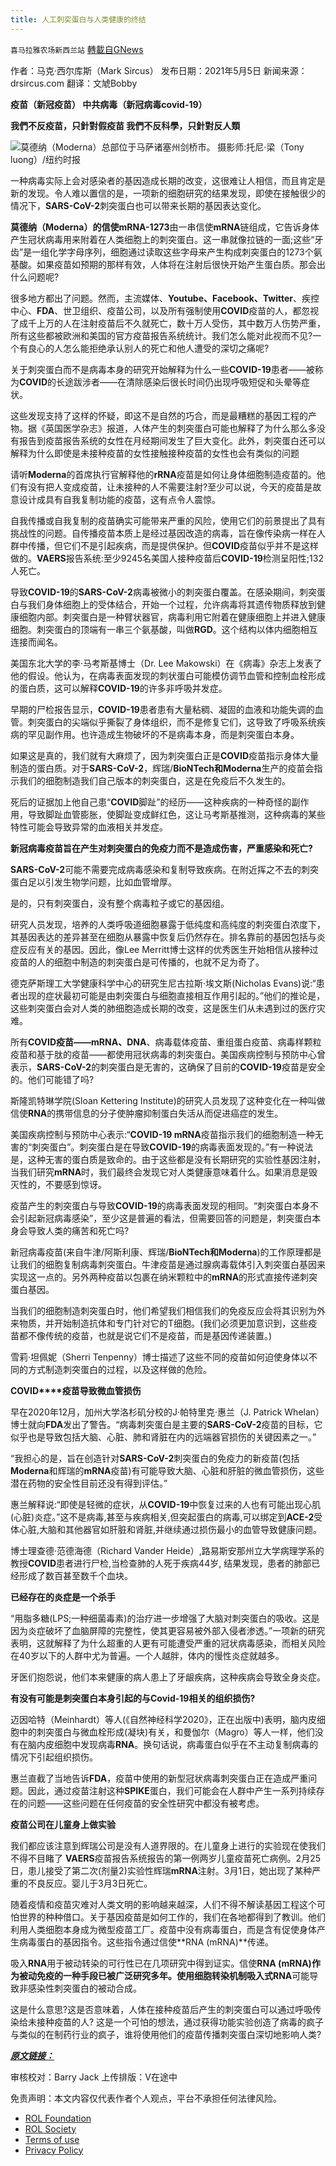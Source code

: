 ```yaml
---
title: 人工刺突蛋白与人类健康的终结
---
```

`喜马拉雅农场新西兰站` [轉載自GNews](https://gnews.org/zh-hans/1870336/)

作者：马克·西尔库斯（Mark Sircus）
发布日期：2021年5月5日
新闻来源：drsircus.com
翻译：文虓Bobby

**疫苗（新冠疫苗）
中共病毒（新冠病毒covid-19）**

**我們不反疫苗，只針對假疫苗
我們不反科學，只針對反人類**



![](https://assets.gnews.org/wp-content/uploads/2022/01/00VIRUS-MODERNA1-jumbo.jpg)莫德纳（Moderna）总部位于马萨诸塞州剑桥市。
摄影师:托尼·梁（Tony luong）/纽约时报



一种病毒实际上会对感染者的基因造成长期的改变，这很难让人相信，而且肯定是新的发现。令人难以置信的是，一项新的细胞研究的结果发现，即使在接触很少的情况下，**SARS-CoV-2**刺突蛋白也可以带来长期的基因表达变化。

**莫德纳（Moderna）**的信使**mRNA-1273**由一串信使**mRNA**链组成，它告诉身体产生冠状病毒用来附着在人类细胞上的刺突蛋白。这一串就像拉链的一面;这些“牙齿”是一组化学字母序列，细胞通过读取这些字母来产生构成刺突蛋白的1273个氨基酸。如果疫苗如预期的那样有效，人体将在注射后很快开始产生蛋白质。那会出什么问题呢?

很多地方都出了问题。然而，主流媒体、**Youtube、Facebook、Twitter**、疾控中心、**FDA**、世卫组织、疫苗公司，以及所有强制使用**COVID**疫苗的人，都忽视了成千上万的人在注射疫苗后不久就死亡，数十万人受伤，其中数万人伤势严重，所有这些都被欧洲和美国的官方疫苗报告系统统计。我们怎么能对此视而不见?一个有良心的人怎么能拒绝承认别人的死亡和他人遭受的深切之痛呢?

关于刺突蛋白而不是病毒本身的研究开始解释为什么一些**COVID-19**患者——被称为**COVID**的长途跋涉者——在清除感染后很长时间仍出现呼吸短促和头晕等症状。

这些发现支持了这样的怀疑，即这不是自然的巧合，而是最糟糕的基因工程的产物。据《英国医学杂志》报道，人体产生的刺突蛋白可能也解释了为什么那么多没有报告到疫苗报告系统的女性在月经期间发生了巨大变化。此外，刺突蛋白还可以解释为什么即使是未接种疫苗的女性接触接种疫苗的女性也会有类似的问题

请听**Moderna**的首席执行官解释他的**rRNA**疫苗是如何让身体细胞制造疫苗的。他们有没有把人变成疫苗，让未接种的人不需要注射?至少可以说，今天的疫苗是故意设计成具有自我复制功能的疫苗，这有点令人震惊。

自我传播或自我复制的疫苗确实可能带来严重的风险，使用它们的前景提出了具有挑战性的问题。自传播疫苗本质上是经过基因改造的病毒，旨在像传染病一样在人群中传播，但它们不是引起疾病，而是提供保护。但**COVID**疫苗似乎并不是这样做的。**VAERS**报告系统:至少9245名美国人接种疫苗后**COVID-19**检测呈阳性;132人死亡。

导致**COVID-19**的**SARS-CoV-2**病毒被微小的刺突蛋白覆盖。在感染期间，刺突蛋白与我们身体细胞上的受体结合，开始一个过程，允许病毒将其遗传物质释放到健康细胞内部。刺突蛋白是一种臂状器官，病毒利用它附着在健康细胞上并进入健康细胞。刺突蛋白的顶端有一串三个氨基酸，叫做**RGD**。这个结构以体内细胞相互连接而闻名。

美国东北大学的李·马考斯基博士（Dr. Lee Makowski）在《病毒》杂志上发表了他的假设。他认为，在病毒表面发现的刺状蛋白可能模仿调节血管和控制血栓形成的蛋白质，这可以解释**COVID-19**的许多非呼吸并发症。

早期的尸检报告显示，**COVID-19**患者患有大量粘稠、凝固的血液和功能失调的血管。刺突蛋白的尖端似乎撕裂了身体组织，而不是修复它们，这导致了呼吸系统疾病的罕见副作用。也许造成生物破坏的不是病毒本身，而是刺突蛋白本身。

如果这是真的，我们就有大麻烦了，因为刺突蛋白正是**COVID**疫苗指示身体大量制造的蛋白质。对于**SARS-CoV-2**，辉瑞/**BioNTech和Moderna**生产的疫苗会指示我们的细胞制造我们自己版本的刺突蛋白，这是在免疫后不久发生的。

死后的证据加上他自己患“**COVID**脚趾”的经历——这种疾病的一种奇怪的副作用，导致脚趾血管膨胀，使脚趾变成鲜红色，这让马考斯基推测，这种病毒的某些特性可能会导致异常的血液相关并发症。

**新冠病毒疫苗旨在产生对刺突蛋白的免疫力而不是造成伤害，严重感染和死亡?**

**SARS-CoV-2**可能不需要完成病毒感染和复制导致疾病。在附近挥之不去的刺突蛋白足以引发生物学问题，比如血管增厚。

是的，只有刺突蛋白，没有整个病毒粒子或它的基因组。

研究人员发现，培养的人类呼吸道细胞暴露于低纯度和高纯度的刺突蛋白浓度下，其基因表达的差异甚至在细胞从暴露中恢复后仍然存在。排名靠前的基因包括与炎症反应有关的基因。因此，像Lee Merritt博士这样的优秀医生开始相信从接种过疫苗的人的细胞中制造的刺突蛋白是可传播的，也就不足为奇了。

德克萨斯理工大学健康科学中心的研究生尼古拉斯·埃文斯(Nicholas Evans)说:“患者出现的症状最初可能是由刺突蛋白与细胞直接相互作用引起的。”他们的推论是，这些刺突蛋白会对人类的肺细胞造成长期的改变，这是医生们从未遇到过的医疗灾难。

所有**COVID疫苗——mRNA、DNA**、病毒载体疫苗、重组蛋白疫苗、病毒样颗粒疫苗和基于肽的疫苗——都使用冠状病毒的刺突蛋白。美国疾病控制与预防中心曾表示，**SARS-CoV-2**的刺突蛋白是无害的，这确保了目前的**COVID-19**疫苗是安全的。他们可能错了吗?

斯隆凯特琳学院(Sloan Kettering Institute)的研究人员发现了这种变化在一种叫做信使**RNA**的携带信息的分子使肿瘤抑制蛋白失活从而促进癌症的发生。

美国疾病控制与预防中心表示:“**COVID-19 mRNA**疫苗指示我们的细胞制造一种无害的“刺突蛋白”。刺突蛋白是在导致**COVID-19**的病毒表面发现的。”有一种说法是，这种无害的蛋白质是致命的。由于这些都是没有长期研究的实验性基因注射，当我们研究**mRNA**时，我们最终会发现它对人类健康意味着什么。如果消息是毁灭性的，不要感到惊讶。

疫苗产生的刺突蛋白与导致**COVID-19**的病毒表面发现的相同。“刺突蛋白本身不会引起新冠病毒感染”，至少这是普遍的看法，但需要回答的问题是，刺突蛋白本身会导致人类的痛苦和死亡吗?

新冠病毒疫苗(来自牛津/阿斯利康、辉瑞/**BioNTech和Moderna**)的工作原理都是让我们的细胞复制病毒刺突蛋白。牛津疫苗是通过腺病毒载体引入刺突蛋白基因来实现这一点的。另外两种疫苗以包裹在纳米颗粒中的**mRNA**的形式直接传递刺突蛋白基因。

当我们的细胞制造刺突蛋白时，他们希望我们相信我们的免疫反应会将其识别为外来物质，并开始制造抗体和专门针对它的T细胞。(我们必须更加意识到，这些疫苗都不像传统的疫苗，也就是说它们不是疫苗，而是基因传递装置。)

雪莉·坦佩妮（Sherri Tenpenny）博士描述了这些不同的疫苗如何迫使身体以不同的方式制造刺突蛋白的过程，以及这样做的危险。

**COVID****疫苗导致微血管损伤**

早在2020年12月，加州大学洛杉矶分校的J·帕特里克·惠兰（J. Patrick Whelan）博士就向**FDA**发出了警告。“病毒刺突蛋白是主要的**SARS-CoV-2**疫苗的目标，它似乎也是导致包括大脑、心脏、肺和肾脏在内的远端器官损伤的关键因素之一。”

“我担心的是，旨在创造针对**SARS-CoV-2**刺突蛋白的免疫力的新疫苗(包括**Moderna**和辉瑞的**mRNA**疫苗)有可能导致大脑、心脏和肝脏的微血管损伤，这些潜在药物的安全性目前还没有得到评估。”

惠兰解释说:“即使是轻微的症状，从**COVID-19**中恢复过来的人也有可能出现心肌(心脏)炎症。”这不是病毒,甚至与疾病相关,但突起蛋白的病毒,可以绑定到**ACE-2**受体心脏,大脑和其他器官如肝脏和肾脏,并继续通过损伤最小的血管导致健康问题。

博士理查德·范德海德（Richard Vander Heide）,路易斯安那州立大学病理学系的教授**COVID**患者进行尸检,当检查肺的人死于疾病44岁, 结果发现，患者的肺部已经形成了数百甚至数千个血块。

**已经存在的炎症是一个杀手**

“用脂多糖(LPS;一种细菌毒素)的治疗进一步增强了大脑对刺突蛋白的吸收。这是因为炎症破坏了血脑屏障的完整性，使其更容易被外部入侵者渗透。”一项新的研究表明，这就解释了为什么超重的人更有可能遭受严重的冠状病毒感染，而相关风险在40岁以下的人群中尤为普遍。一个人越胖，体内的慢性炎症就越多。

牙医们抱怨说，他们本来健康的病人患上了牙龈疾病，这种疾病会导致全身炎症。

**有没有可能是刺突蛋白本身引起的与Covid-19相关的组织损伤?**

迈因哈特（Meinhardt）等人(《自然神经科学2020》，正在出版中)表明，脑内皮细胞中的刺突蛋白与微血栓形成(凝块)有关，和曼伽尔（Magro）等人一样，他们没有在脑内皮细胞中发现病毒**RNA**。换句话说，病毒蛋白似乎在不主动复制病毒的情况下引起组织损伤。

惠兰直截了当地告诉**FDA**，疫苗中使用的新型冠状病毒刺突蛋白正在造成严重问题。因此，通过疫苗注射这种**SPIKE**蛋白，我们可能会在人群中产生一系列持续存在的问题——这些问题在任何疫苗的安全性研究中都没有被考虑。

**疫苗公司在儿童身上做实验**

我们都应该注意到辉瑞公司是没有人道界限的。在儿童身上进行的实验现在使我们不得不目睹了 **VAERS**疫苗报告系统报告的第一例两岁儿童疫苗死亡病例。2月25日，患儿接受了第二次(剂量2)实验性辉瑞**mRNA**注射。3月1日，她出现了某种严重的不良反应。婴儿于3月3日死亡。

随着疫情和疫苗灾难对人类文明的影响越来越深，人们不得不解读基因工程这个可怕世界的种种借口。关于基因疫苗是如何工作的，我们在各地都得到了教训。他们利用人类细胞本身成为微型疫苗工厂。疫苗中没有病毒蛋白，而是含有促使身体产生病毒蛋白的基因指令。这些指令通过信使**RNA (mRNA)**传递。

吸入**RNA**用于被动转染的可行性已在几项研究中得到证实。信使**RNA (mRNA)**作为被动免疫的一种手段已被广泛研究多年。使用细胞转染机制吸入式**RNA**可能导致非感染性刺突蛋白的被动合成。

这是什么意思?这是否意味着，人体在接种疫苗后产生的刺突蛋白可以通过呼吸传染给未接种疫苗的人? 这是一个可怕的想法，通过获得功能实验创造了病毒的疯子与类似的在制药行业的疯子，谁将使用他们的疫苗传播刺突蛋白深切地影响人类?



***[原文链接：](https://drsircus.com/general/artificial-spike-proteins-and-the-end-of-human-health/)***

审核校对：Barry Jack
上传排版：V在途中

 

免责声明：本文内容仅代表作者个人观点，平台不承担任何法律风险。

- [ROL Foundation](https://rolfoundation.org/)
- [ROL Society](https://rolsociety.org/)
- [Terms of use](https://gnews.org/terms-of-use-3/)
- [Privacy Policy](https://gnews.org/privacy-policy/)
